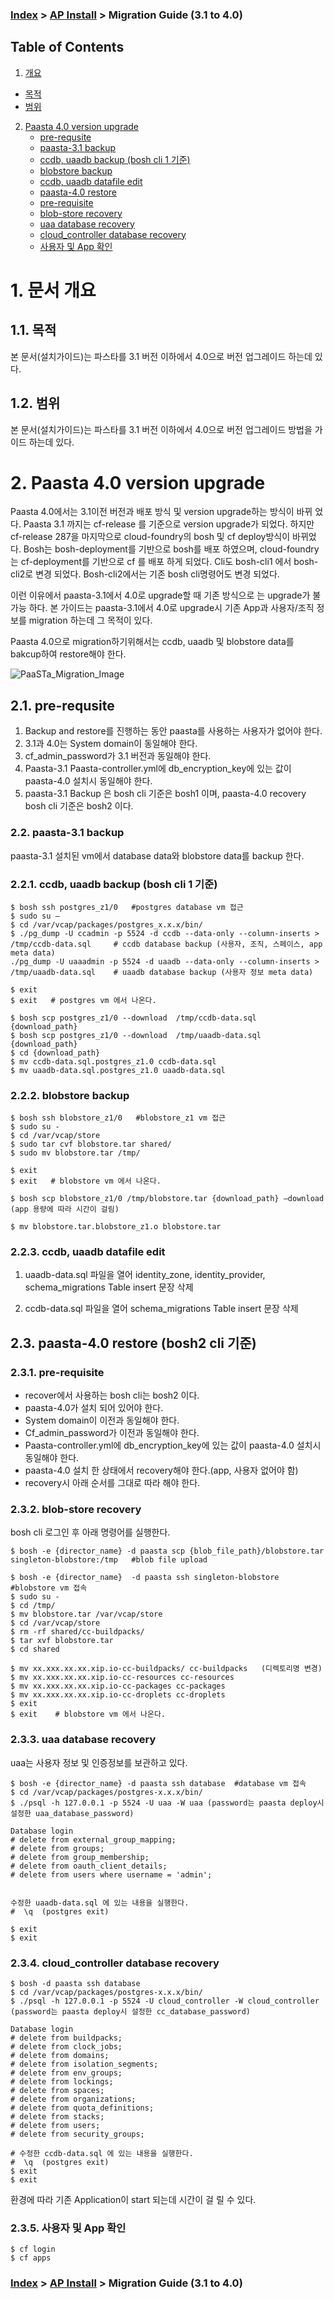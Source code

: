 ### [Index](https://github.com/PaaS-TA/Guide/blob/master/README.md) > [AP Install](../README.md) > Migration Guide (3.1 to 4.0)

## Table of Contents

1. [개요](#1)
  * [목적](#2)
  * [범위](#3)
2. [Paasta 4.0 version upgrade](#4)
	* [pre-requsite](#5)
	* [paasta-3.1 backup](#6)
    * [ccdb, uaadb backup (bosh cli 1 기준)](#7)
    * [blobstore backup](#8)
    * [ccdb, uaadb datafile edit](#9)
	* [paasta-4.0 restore](#10)
    * [pre-requisite](#11)
    * [blob-store recovery](#12)
    * [uaa database recovery](#13)
    * [cloud_controller database recovery](#14)
    * [사용자 및 App 확인 ](#15)

# <div id='1'/>1.  문서 개요 

## <div id='2'/>1.1.  목적
본 문서(설치가이드)는 파스타를 3.1 버전 이하에서 4.0으로 버전 업그레이드 하는데 있다.

## <div id='3'/>1.2.  범위
본 문서(설치가이드)는 파스타를 3.1 버전 이하에서 4.0으로 버전 업그레이드 방법을 가이드 하는데 있다.


# <div id='4'/>2. Paasta 4.0 version upgrade
Paasta 4.0에서는 3.1이전 버전과 배포 방식 및 version upgrade하는 방식이 바뀌 었다. Paasta 3.1 까지는 cf-release 를 기준으로 version upgrade가 되었다. 하지만 cf-release 287을 마지막으로 cloud-foundry의 bosh 및 cf deploy방식이 바뀌었다. 
Bosh는 bosh-deployment를 기반으로 bosh를 배포 하였으며, cloud-foundry는 cf-deployment를 기반으로 cf 를 배포 하게 되었다. Cli도 bosh-cli1 에서 bosh-cli2로 변경 되었다. Bosh-cli2에서는 기존 bosh cli명령어도 변경 되었다. 

이런 이유에서 paasta-3.1에서 4.0로 upgrade할 때 기존 방식으로 는 upgrade가 불가능 하다. 본 가이드는 paasta-3.1에서 4.0로 upgrade시 기존 App과 사용자/조직 정보를 migration 하는데 그 목적이 있다.

Paasta 4.0으로 migration하기위해서는 ccdb, uaadb 및 blobstore data를 bakcup하여 restore해야 한다.


![PaaSTa_Migration_Image]


## <div id='5'/>2.1.	pre-requsite

1.	Backup and restore를 진행하는 동안  paasta를 사용하는 사용자가 없어야 한다. 
2.	3.1과 4.0는 System domain이 동일해야 한다.
3.	cf_admin_password가 3.1 버전과 동일해야 한다.
4.	Paasta-3.1 Paasta-controller.yml에 db_encryption_key에 있는 값이 paasta-4.0 설치시 동일해야 한다. 
5.	paasta-3.1 Backup 은 bosh cli 기준은 bosh1 이며, paasta-4.0 recovery bosh cli 기준은 bosh2 이다.


### <div id='6'/>2.2.	paasta-3.1 backup

paasta-3.1 설치된 vm에서 database data와 blobstore data를 backup 한다.


### <div id='7'/>2.2.1.	ccdb, uaadb backup (bosh cli 1 기준)

```
$ bosh ssh postgres_z1/0   #postgres database vm 접근
$ sudo su –
$ cd /var/vcap/packages/postgres_x.x.x/bin/
$ ./pg_dump -U ccadmin -p 5524 -d ccdb --data-only --column-inserts > /tmp/ccdb-data.sql     # ccdb database backup (사용자, 조직, 스페이스, app meta data)
./pg_dump -U uaaadmin -p 5524 -d uaadb --data-only --column-inserts > /tmp/uaadb-data.sql    # uaadb database backup (사용자 정보 meta data)

$ exit
$ exit   # postgres vm 에서 나온다.

$ bosh scp postgres_z1/0 --download  /tmp/ccdb-data.sql  {download_path}
$ bosh scp postgres_z1/0 --download  /tmp/uaadb-data.sql  {download_path}
$ cd {download_path}
$ mv ccdb-data.sql.postgres_z1.0 ccdb-data.sql
$ mv uaadb-data.sql.postgres_z1.0 uaadb-data.sql

```
### <div id='8'/>2.2.2.	blobstore backup

```
$ bosh ssh blobstore_z1/0   #blobstore_z1 vm 접근
$ sudo su -
$ cd /var/vcap/store  
$ sudo tar cvf blobstore.tar shared/
$ sudo mv blobstore.tar /tmp/

$ exit
$ exit   # blobstore vm 에서 나온다.

$ bosh scp blobstore_z1/0 /tmp/blobstore.tar {download_path} –download  (app 용량에 따라 시간이 걸림)

$ mv blobstore.tar.blobstore_z1.o blobstore.tar
```

### <div id='9'/>2.2.3.	ccdb, uaadb datafile edit


1)	uaadb-data.sql 파일을 열어 
identity_zone, identity_provider, schema_migrations Table insert 문장 삭제

2)	ccdb-data.sql 파일을 열어 
schema_migrations Table insert 문장 삭제



## <div id='10'/>2.3.	paasta-4.0 restore (bosh2 cli 기준)

### <div id='11'/>2.3.1.	pre-requisite

-	recover에서 사용하는 bosh cli는 bosh2 이다.
-	paasta-4.0가 설치 되어 있어야 한다.
-	System domain이 이전과 동일해야 한다.
-	Cf_admin_password가 이전과 동일해야 한다.
-	Paasta-controller.yml에 db_encryption_key에 있는 값이 paasta-4.0 설치시 동일해야 한다.
-	paasta-4.0 설치 한 상태에서 recovery해야 한다.(app, 사용자 없어야 함)
-	recovery시 아래 순서를 그대로 따라 해야 한다.

### <div id='12'/>2.3.2.	blob-store recovery

bosh cli 로그인 후 아래 명령어를 실행한다.
```
$ bosh -e {director_name} -d paasta scp {blob_file_path}/blobstore.tar singleton-blobstore:/tmp   #blob file upload

$ bosh -e {director_name}  -d paasta ssh singleton-blobstore  #blobstore vm 접속
$ sudo su - 
$ cd /tmp/
$ mv blobstore.tar /var/vcap/store
$ cd /var/vcap/store
$ rm -rf shared/cc-buildpacks/
$ tar xvf blobstore.tar
$ cd shared

$ mv xx.xxx.xx.xx.xip.io-cc-buildpacks/ cc-buildpacks   (디렉토리명 변경)
$ mv xx.xxx.xx.xx.xip.io-cc-resources cc-resources
$ mv xx.xxx.xx.xx.xip.io-cc-packages cc-packages
$ mv xx.xxx.xx.xx.xip.io-cc-droplets cc-droplets
$ exit
$ exit    # blobstore vm 에서 나온다.
```

### <div id='13'/>2.3.3.	uaa database recovery
uaa는 사용자 정보 및 인증정보를 보관하고 있다.

```
$ bosh -e {director_name} -d paasta ssh database  #database vm 접속
$ cd /var/vcap/packages/postgres-x.x.x/bin/
$ ./psql -h 127.0.0.1 -p 5524 -U uaa -W uaa (password는 paasta deploy시 설정한 uaa_database_password)

Database login
# delete from external_group_mapping;
# delete from groups;
# delete from group_membership;
# delete from oauth_client_details;
# delete from users where username = 'admin';


수정한 uaadb-data.sql 에 있는 내용을 실행한다.
#  \q  (postgres exit)

$ exit 
$ exit
```

### <div id='14'/>2.3.4.	cloud_controller database recovery

```
$ bosh -d paasta ssh database
$ cd /var/vcap/packages/postgres-x.x.x/bin/
$ ./psql -h 127.0.0.1 -p 5524 -U cloud_controller -W cloud_controller (password는 paasta deploy시 설정한 cc_database_password)

Database login
# delete from buildpacks;
# delete from clock_jobs;
# delete from domains;
# delete from isolation_segments;
# delete from env_groups; 
# delete from lockings;
# delete from spaces;
# delete from organizations;
# delete from quota_definitions;
# delete from stacks;
# delete from users;
# delete from security_groups;

# 수정한 ccdb-data.sql 에 있는 내용을 실행한다.
#  \q  (postgres exit)
$ exit
$ exit
```
환경에 따라 기존 Application이 start 되는데 시간이 걸 릴 수 있다.

### <div id='15'/>2.3.5.	사용자 및 App 확인 

```
$ cf login
$ cf apps 
```


[PaaSTa_Migration_Image]:./images/4.0_migration/paasta4.0-migration.png

### [Index](https://github.com/PaaS-TA/Guide/blob/master/README.md) > [AP Install](../README.md) > Migration Guide (3.1 to 4.0)
